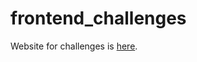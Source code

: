 # frontend_challenges

Website for challenges is [here](https://sleepy-keller-0faf33.netlify.app/).
